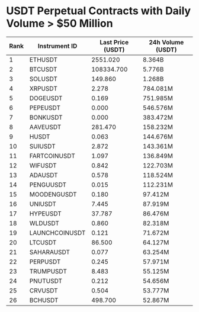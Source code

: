 # USDT Perpetual Contracts with Daily Volume > $50 Million

| Rank | Instrument ID | Last Price (USDT) | 24h Volume (USDT) |
|------|---------------|-------------------|-------------------|
| 1 | ETHUSDT | 2551.020 | 8.364B |
| 2 | BTCUSDT | 108334.700 | 5.776B |
| 3 | SOLUSDT | 149.860 | 1.268B |
| 4 | XRPUSDT | 2.278 | 784.081M |
| 5 | DOGEUSDT | 0.169 | 751.985M |
| 6 | PEPEUSDT | 0.000 | 546.576M |
| 7 | BONKUSDT | 0.000 | 383.472M |
| 8 | AAVEUSDT | 281.470 | 158.232M |
| 9 | HUSDT | 0.063 | 144.676M |
| 10 | SUIUSDT | 2.872 | 143.361M |
| 11 | FARTCOINUSDT | 1.097 | 136.849M |
| 12 | WIFUSDT | 0.842 | 122.703M |
| 13 | ADAUSDT | 0.578 | 118.524M |
| 14 | PENGUUSDT | 0.015 | 112.231M |
| 15 | MOODENGUSDT | 0.180 | 97.412M |
| 16 | UNIUSDT | 7.445 | 87.919M |
| 17 | HYPEUSDT | 37.787 | 86.476M |
| 18 | WLDUSDT | 0.860 | 82.318M |
| 19 | LAUNCHCOINUSDT | 0.121 | 71.672M |
| 20 | LTCUSDT | 86.500 | 64.127M |
| 21 | SAHARAUSDT | 0.077 | 63.254M |
| 22 | PERPUSDT | 0.245 | 57.971M |
| 23 | TRUMPUSDT | 8.483 | 55.125M |
| 24 | PNUTUSDT | 0.212 | 54.656M |
| 25 | CRVUSDT | 0.504 | 53.777M |
| 26 | BCHUSDT | 498.700 | 52.867M |
